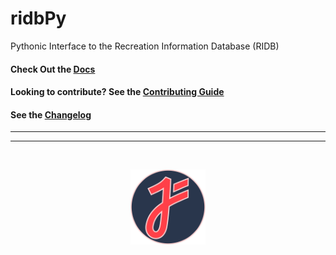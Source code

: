 # ridbPy

Pythonic Interface to the Recreation Information Database (RIDB)

#### Check Out the [Docs](https://juftin.github.io/ridbpy/)
#### Looking to contribute? See the [Contributing Guide](docs/source/contributing.md)
#### See the [Changelog](https://github.com/juftin/ridbpy/releases)

___________
___________

<br/>

<p align="center"><a href="https://github.com/juftin"><img src="https://raw.githubusercontent.com/juftin/juftin/main/static/juftin.png" width="120" height="120" alt="logo"></p>
